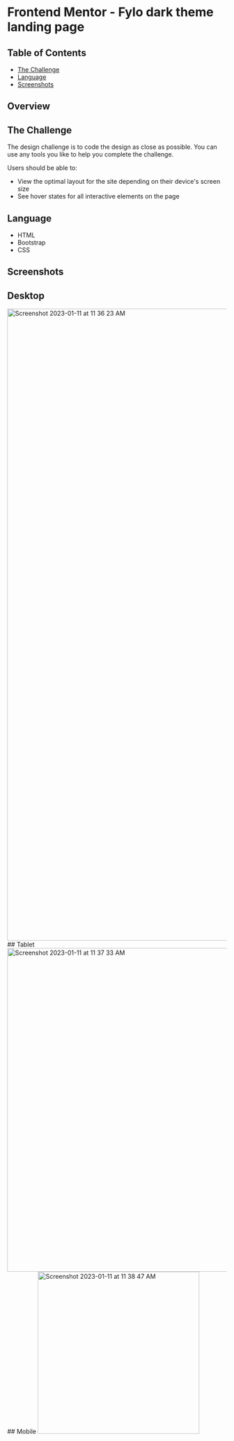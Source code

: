 # Frontend Mentor - Fylo dark theme landing page

## Table of Contents
- [The Challenge](#challenge)
- [Language](#language)
- [Screenshots](#screenshots)

## Overview

## The Challenge

The design challenge is to code the design as close as possible. You can use any tools you like to help you complete the challenge.

Users should be able to:

-   View the optimal layout for the site depending on their device's screen size
-   See hover states for all interactive elements on the page

## Language
* HTML
* Bootstrap
* CSS

## Screenshots

## Desktop 
<img width="1447" alt="Screenshot 2023-01-11 at 11 36 23 AM" src="https://user-images.githubusercontent.com/96286575/211901294-cc0103aa-de6b-44df-9176-f96f4f489b13.png">
## Tablet
<img width="741" alt="Screenshot 2023-01-11 at 11 37 33 AM" src="https://user-images.githubusercontent.com/96286575/211901507-7682efef-bd01-446a-b91f-0752652f3532.png">
## Mobile
<img width="371" alt="Screenshot 2023-01-11 at 11 38 47 AM" src="https://user-images.githubusercontent.com/96286575/211901698-41bb1842-e52c-4619-96fd-3cf750b652f4.png">




